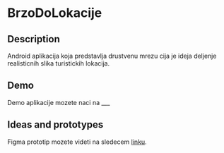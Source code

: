 # BrzoDoLokacije

## Description

Android aplikacija koja predstavlja drustvenu mrezu cija je ideja deljenje realisticnih slika turistickih lokacija.

## Demo

Demo aplikacije mozete naci na ___

## Ideas and prototypes

Figma prototip mozete videti na sledecem [linku](https://www.figma.com/file/X1pf7FB1KpEHQrVT2ziyJA/Untitled?node-id=0%3A1).
